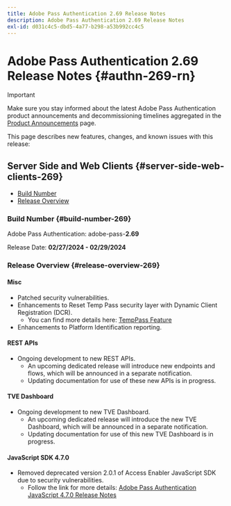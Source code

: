 ```yaml
---
title: Adobe Pass Authentication 2.69 Release Notes
description: Adobe Pass Authentication 2.69 Release Notes
exl-id: d031c4c5-dbd5-4a77-b298-a53b992cc4c5
---
```

# Adobe Pass Authentication 2.69 Release Notes {#authn-269-rn}

>[!IMPORTANT]
>
> Make sure you stay informed about the latest Adobe Pass Authentication product announcements and decommissioning timelines aggregated in the [Product Announcements](/help/authentication/product-announcements.md) page.

This page describes new features, changes, and known issues with this release:

## Server Side and Web Clients {#server-side-web-clients-269}

* [Build Number](#build-number-269)
* [Release Overview](#release-overview-269)

### Build Number {#build-number-269}

Adobe Pass Authentication: adobe-pass-**2.69**

Release Date: **02/27/2024 - 02/29/2024** 

### Release Overview {#release-overview-269}

#### Misc

* Patched security vulnerabilities.
* Enhancements to Reset Temp Pass security layer with Dynamic Client Registration (DCR).
  * You can find more details here: [TempPass Feature](../integration-guide-programmers/features-premium/temporary-access/temp-pass-feature.md)
* Enhancements to Platform Identification reporting.

#### REST APIs

* Ongoing development to new REST APIs.
  * An upcoming dedicated release will introduce new endpoints and flows, which will be announced in a separate notification.
  * Updating documentation for use of these new APIs is in progress.

#### TVE Dashboard

* Ongoing development to new TVE Dashboard.
  * An upcoming dedicated release will introduce the new TVE Dashboard, which will be announced in a separate notification.
  * Updating documentation for use of this new TVE Dashboard is in progress.

#### JavaScript SDK 4.7.0

* Removed deprecated version 2.0.1 of Access Enabler JavaScript SDK due to security vulnerabilities.
  * Follow the link for more details: [Adobe Pass Authentication JavaScript 4.7.0 Release Notes](authn-rn-javascript-470.md)
